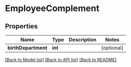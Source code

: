 # EmployeeComplement

## Properties
Name | Type | Description | Notes
------------ | ------------- | ------------- | -------------
**birthDepartment** | **int** |  | [optional] 

[[Back to Model list]](../../README.md#documentation-for-models) [[Back to API list]](../../README.md#documentation-for-api-endpoints) [[Back to README]](../../README.md)

